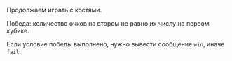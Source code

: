 Продолжаем играть с костями.

Победа: количество очков на втором не равно их числу на первом кубике.

Если условие победы выполнено, нужно вывести сообщение `win`, иначе `fail`.